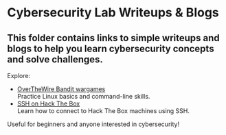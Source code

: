 

# Cybersecurity Lab Writeups & Blogs

## This folder contains links to simple writeups and blogs to help you learn cybersecurity concepts and solve challenges.

Explore:

- [OverTheWire Bandit wargames](https://github.com/stilla1ex/cybersecurity-lab/tree/main/Modules/overthewire)  
    Practice Linux basics and command-line skills.
- [SSH on Hack The Box](https://github.com/stilla1ex/cybersecurity-lab/blob/main/Modules/HTB/001%3AGetting%20started/001%3Asshtokali.md)  
    Learn how to connect to Hack The Box machines using SSH.

Useful for beginners and anyone interested in cybersecurity!

